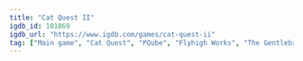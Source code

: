 ```yaml
---
title: "Cat Quest II"
igdb_id: 101869
igdb_url: "https://www.igdb.com/games/cat-quest-ii"
tag: ["Main game", "Cat Quest", "PQube", "Flyhigh Works", "The Gentlebros Pte. Ltd.", "Role-playing (RPG)", "Adventure", "Indie", "Single player", "Multiplayer", "Co-operative", "Third person", "Bird view / Isometric", "Action", "Fantasy", "Kids", "Open world"]
---
```

